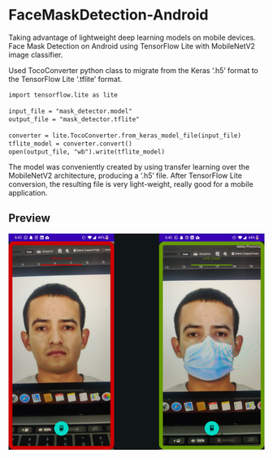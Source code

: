 # FaceMaskDetection-Android
Taking advantage of lightweight deep learning models on mobile devices.   
Face Mask Detection on Android using TensorFlow Lite with MobileNetV2 image classifier.

Used TocoConverter python class to migrate from the Keras ‘.h5’ format to the TensorFlow Lite ‘.tflite’ format.     
```
import tensorflow.lite as lite

input_file = "mask_detector.model"
output_file = "mask_detector.tflite"

converter = lite.TocoConverter.from_keras_model_file(input_file)
tflite_model = converter.convert()
open(output_file, "wb").write(tflite_model)
```     

The model was conveniently created by using transfer learning over the MobileNetV2 architecture, producing a ‘.h5’ file. 
After TensorFlow Lite conversion, the resulting file is very light-weight, really good for a mobile application.      


## Preview   

<img src="screenshot.png">
